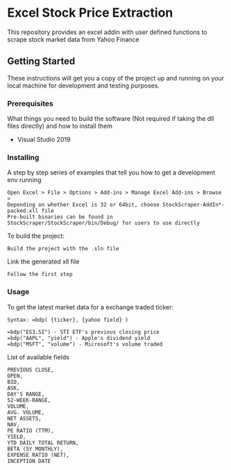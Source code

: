 # Excel Stock Price Extraction
This repository provides an excel addin with user defined functions to scrape stock market data from Yahoo Finance

## Getting Started

These instructions will get you a copy of the project up and running on your local machine for development and testing purposes.

### Prerequisites

What things you need to build the software (Not required if taking the dll files directly) and how to install them

- Visual Studio 2019


### Installing

A step by step series of examples that tell you how to get a development env running

```
Open Excel > File > Options > Add-ins > Manage Excel Add-ins > Browse > 
Depending on whether Excel is 32 or 64bit, choose StockScraper-AddIn*-packed.xll file
Pre-built binaries can be found in StockScraper/StockScraper/bin/Debug/ for users to use directly
```

To build the project:
```
Build the project with the .sln file
```

Link the generated xll file
```
Follow the first step
```

### Usage

To get the latest market data for a exchange traded ticker:
```
Syntax: =bdp( {ticker}, {yahoo field} )

=bdp("ES3.SI") - STI ETF's previous closing price
=bdp("AAPL", "yield") - Apple's dividend yield
=bdp("MSFT", "volume") - Microsoft's volume traded
```

List of available fields
```
PREVIOUS CLOSE, 
OPEN,
BID,
ASK,
DAY'S RANGE,
52-WEEK-RANGE,
VOLUME,
AVG. VOLUME,
NET ASSETS,
NAV,
PE RATIO (TTM),
YIELD,
YTD DAILY TOTAL RETURN,
BETA (5Y MONTHLY),
EXPENSE RATIO (NET),
INCEPTION DATE
```
